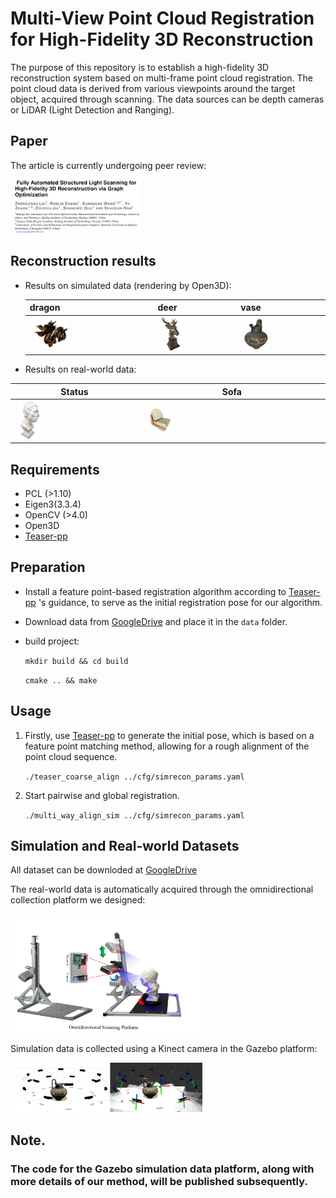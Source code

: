 # Multi-View Point Cloud Registration for High-Fidelity 3D Reconstruction

The purpose of this repository is to establish a high-fidelity 3D reconstruction system based on multi-frame point cloud registration. The point cloud data is derived from various viewpoints around the target object, acquired through scanning. The data sources can be depth cameras or LiDAR (Light Detection and Ranging). 

## Paper

The article is currently undergoing peer review:

<img src="resources/paper.png" style="max-width: 40%; height: auto; margin: 0 5px;" />


## Reconstruction results

- Results on simulated data (rendering by Open3D):

  | dragon                                                       | deer                                                         | vase                                                         |
  | ------------------------------------------------------------ | ------------------------------------------------------------ | ------------------------------------------------------------ |
  | <img src="resources/dragon.png" style="max-width: 30%; height: auto; margin: 0 5px;" /> | <img src="resources/deer.png" style="max-width: 30%; height: auto; margin: 0 5px;" /> | <img src="resources/vase.png" style="max-width: 30%; height: auto; margin: 0 5px;" /> |

  

- Results on real-world data:

| Status                                                       | Sofa                                                         |
| ------------------------------------------------------------ | ------------------------------------------------------------ |
| <img src="resources/status.png" style="max-width: 20%; height: auto; margin: 0 5px;" /> | <img src="resources/sofa.png" style="max-width: 16%; height: auto; margin: 0 5px;" /> |

## Requirements

- PCL (>1.10)
- Eigen3(3.3.4)
- OpenCV (>4.0)
- Open3D
-  [Teaser-pp](https://github.com/MIT-SPARK/TEASER-plusplus) 

## Preparation 

- Install a feature point-based registration algorithm according to  [Teaser-pp](https://github.com/MIT-SPARK/TEASER-plusplus) 's guidance, to serve as the initial registration pose for our algorithm.

- Download data from [GoogleDrive](https://drive.google.com/drive/folders/1zLcwRlwguh5txwxgK075HkXIG-hlaE5V?usp=sharing) and place it in the `data` folder.

- build project:

  ` mkdir build && cd build `

  `cmake .. && make`

 

## Usage

1. Firstly, use [Teaser-pp](https://github.com/MIT-SPARK/TEASER-plusplus) to generate the initial pose, which is based on a feature point matching method, allowing for a rough alignment of the point cloud sequence.

   `./teaser_coarse_align ../cfg/simrecon_params.yaml`

2. Start pairwise and global registration.

   `./multi_way_align_sim ../cfg/simrecon_params.yaml `

## Simulation and Real-world Datasets

All dataset can be downloded at [GoogleDrive](https://drive.google.com/drive/folders/1zLcwRlwguh5txwxgK075HkXIG-hlaE5V?usp=sharing)  

The real-world data is automatically acquired through the omnidirectional collection platform we designed:



<img src="resources/platform.png" style="max-width: 60%; height: auto; margin: 0 5px;" />




Simulation data is collected using a Kinect camera in the Gazebo platform:

<img src="resources/gazebo.png" style="max-width: 60%; height: auto; margin: 0 5px;" />


## Note.

### The code for the Gazebo simulation data platform, along with more details of our method, will be published subsequently.
